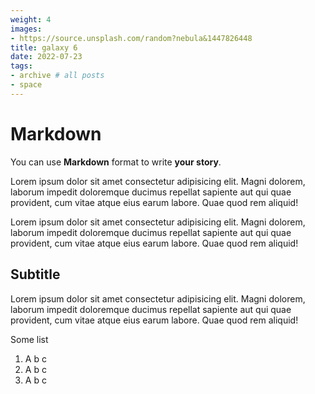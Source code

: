 ```yaml
---
weight: 4
images:
- https://source.unsplash.com/random?nebula&1447826448
title: galaxy 6
date: 2022-07-23
tags:
- archive # all posts
- space
---
```


# Markdown

You can use **Markdown** format to write **your story**.

Lorem ipsum dolor sit amet consectetur adipisicing elit. Magni dolorem, laborum impedit doloremque ducimus repellat sapiente aut qui quae provident, cum vitae atque eius earum labore. Quae quod rem aliquid! 

Lorem ipsum dolor sit amet consectetur adipisicing elit. Magni dolorem, laborum impedit doloremque ducimus repellat sapiente aut qui quae provident, cum vitae atque eius earum labore. Quae quod rem aliquid!

## Subtitle

Lorem ipsum dolor sit amet consectetur adipisicing elit. Magni dolorem, laborum impedit doloremque ducimus repellat sapiente aut qui quae provident, cum vitae atque eius earum labore. Quae quod rem aliquid!

Some list

1. A b c
2. A b c
3. A b c 
